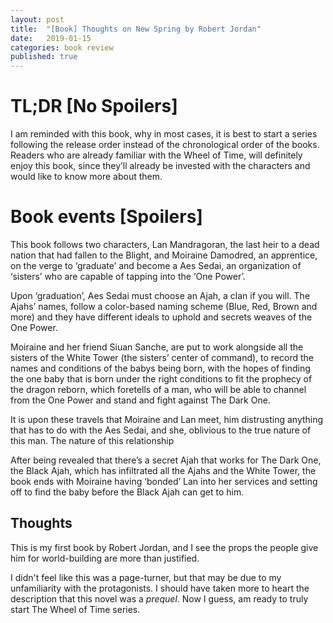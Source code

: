 ```yaml
---
layout: post
title:  "[Book] Thoughts on New Spring by Robert Jordan"
date:   2019-01-15
categories: book review
published: true
---
```


# TL;DR [No Spoilers]

I am reminded with this book, why in most cases, it is best to start a series following the release order instead of the chronological order of the books. Readers who are already familiar with the Wheel of Time, will definitely enjoy this book, since they’ll already be invested with the characters and would like to know more about them.

# Book events [Spoilers]

This book follows two characters, Lan Mandragoran, the last heir to a dead nation that had fallen to the Blight, and Moiraine Damodred, an apprentice, on the verge to ‘graduate’ and become a Aes Sedai, an organization of ‘sisters’ who are capable of tapping into the ‘One Power’.

Upon ‘graduation’, Aes Sedai must choose an Ajah, a clan if you will. The Ajahs’ names, follow a color-based naming scheme (Blue, Red, Brown and more) and they have different ideals to uphold and secrets weaves of the One Power. 

Moiraine and her friend Siuan Sanche, are put to work alongside all the sisters of the White Tower (the sisters’ center of command), to record the names and conditions of the babys being born, with the hopes of finding the one baby that is born under the right conditions to fit the prophecy of the dragon reborn, which foretells of a man, who will be able to channel from the One Power and stand and fight against The Dark One.

It is upon these travels that Moiraine and Lan meet, him distrusting anything that has to do with the Aes Sedai, and she, oblivious to the true nature of this man. The nature of this relationship

After being revealed that there’s a secret Ajah that works for The Dark One, the Black Ajah, which has infiltrated all the Ajahs and the White Tower, the book ends with Moiraine having ‘bonded’ Lan into her services and setting off to find the baby before the Black Ajah can get to him.

## Thoughts

This is my first book by Robert Jordan, and I see the props the people give him for world-building are more than justified.

I didn't feel like this was a page-turner, but that may be due to my unfamiliarity with the protagonists. I should have taken more to heart the description that this novel was a *prequel*. Now I guess, am ready to truly start The Wheel of Time series.